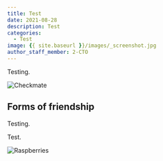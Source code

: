 ```yaml
---
title: Test
date: 2021-08-28
description: Test
categories:
  - Test
image: {{ site.baseurl }}/images/_screenshot.jpg
author_staff_member: 2-CTO
---
```

Testing.

![Checkmate](https://source.unsplash.com/random/1500x1000)

## Forms of friendship

Testing.

Test.

![Raspberries](https://source.unsplash.com/random/1500x1001)
